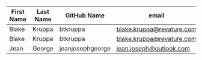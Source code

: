 | First Name    | Last Name     | GitHub Name   | email                        |
| ---------     | ----------    | -----------   | ----------                   |
| Blake         | Kruppa        | btkruppa      | blake.kruppa@revature.com    |
| Blake         | Kruppa        | btkruppa      | blake.kruppa@revature.com    |
| Jean          | George        | jeanjosephgeorge | jean.joseph@outlook.com    |
